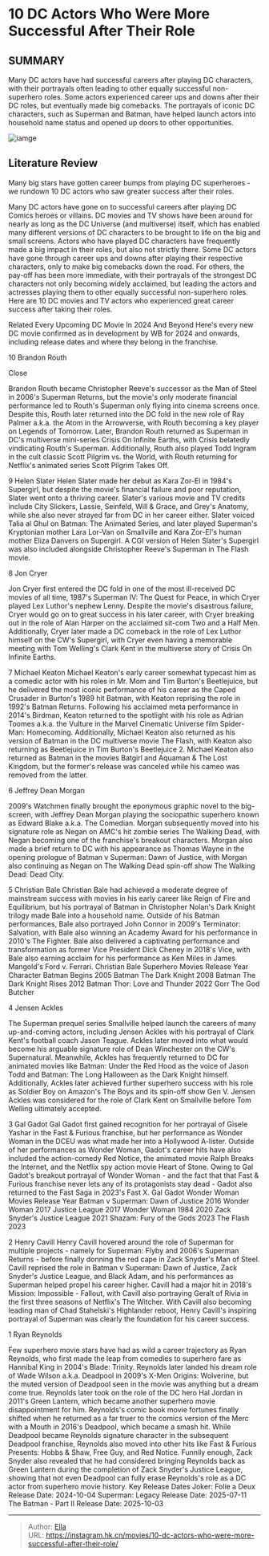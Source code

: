 # 10 DC Actors Who Were More Successful After Their Role


## SUMMARY 


 Many DC actors have had successful careers after playing DC characters, with their portrayals often leading to other equally successful non-superhero roles. 
 Some actors experienced career ups and downs after their DC roles, but eventually made big comebacks. 
 The portrayals of iconic DC characters, such as Superman and Batman, have helped launch actors into household name status and opened up doors to other opportunities. 



![iamge](https://static1.srcdn.com/wordpress/wp-content/uploads/2023/12/ryan-reynolds-brandon-routh-and-jeffrey-dean-morgan-in-dc-movies.jpg)

## Literature Review
Many big stars have gotten career bumps from playing DC superheroes - we rundown 10 DC actors who saw greater success after their roles.




Many DC actors have gone on to successful careers after playing DC Comics heroes or villains. DC movies and TV shows have been around for nearly as long as the DC Universe (and multiverse) itself, which has enabled many different versions of DC characters to be brought to life on the big and small screens. Actors who have played DC characters have frequently made a big impact in their roles, but also not strictly there.
Some DC actors have gone through career ups and downs after playing their respective characters, only to make big comebacks down the road. For others, the pay-off has been more immediate, with their portrayals of the strongest DC characters not only becoming widely acclaimed, but leading the actors and actresses playing them to other equally successful non-superhero roles. Here are 10 DC movies and TV actors who experienced great career success after taking their roles.
            
Related
 Every Upcoming DC Movie In 2024 And Beyond 
Here&#39;s every new DC movie confirmed as in development by WB for 2024 and onwards, including release dates and where they belong in the franchise.













 








 10  Brandon Routh 


Close







Brandon Routh became Christopher Reeve&#39;s successor as the Man of Steel in 2006&#39;s Superman Returns, but the movie&#39;s only moderate financial performance led to Routh&#39;s Superman only flying into cinema screens once. Despite this, Routh later returned into the DC fold in the new role of Ray Palmer a.k.a. the Atom in the Arrowverse, with Routh becoming a key player on Legends of Tomorrow. Later, Brandon Routh returned as Superman in DC&#39;s multiverse mini-series Crisis On Infinite Earths, with Crisis belatedly vindicating Routh&#39;s Superman. Additionally, Routh also played Todd Ingram in the cult classic Scott Pilgrim vs. the World, with Routh returning for Netflix&#39;s animated series Scott Pilgrim Takes Off.





 9  Helen Slater 
Helen Slater made her debut as Kara Zor-El in 1984&#39;s Supergirl, but despite the movie&#39;s financial failure and poor reputation, Slater went onto a thriving career. Slater&#39;s various movie and TV credits include City Slickers, Lassie, Seinfeld, Will &amp; Grace, and Grey&#39;s Anatomy, while she also never strayed far from DC in her career either. Slater voiced Talia al Ghul on Batman: The Animated Series, and later played Superman&#39;s Kryptonian mother Lara Lor-Van on Smallville and Kara Zor-El&#39;s human mother Eliza Danvers on Supergirl.
A CGI version of Helen Slater&#39;s Supergirl was also included alongside Christopher Reeve&#39;s Superman in The Flash movie. 






 8  Jon Cryer 
        

Jon Cryer first entered the DC fold in one of the most ill-received DC movies of all time, 1987&#39;s Superman IV: The Quest for Peace, in which Cryer played Lex Luthor&#39;s nephew Lenny. Despite the movie&#39;s disastrous failure, Cryer would go on to great success in his later career, with Cryer breaking out in the role of Alan Harper on the acclaimed sit-com Two and a Half Men. Additionally, Cryer later made a DC comeback in the role of Lex Luthor himself on the CW&#39;s Supergirl, with Cryer even having a memorable meeting with Tom Welling&#39;s Clark Kent in the multiverse story of Crisis On Infinite Earths.





 7  Michael Keaton 
Michael Keaton&#39;s early career somewhat typecast him as a comedic actor with his roles in Mr. Mom and Tim Burton&#39;s Beetlejuice, but he delivered the most iconic performance of his career as the Caped Crusader in Burton&#39;s 1989 hit Batman, with Keaton reprising the role in 1992&#39;s Batman Returns. Following his acclaimed meta performance in 2014&#39;s Birdman, Keaton returned to the spotlight with his role as Adrian Toomes a.k.a. the Vulture in the Marvel Cinematic Universe film Spider-Man: Homecoming. Additionally, Michael Keaton also returned as his version of Batman in the DC multiverse movie The Flash, with Keaton also returning as Beetlejuice in Tim Burton&#39;s Beetlejuice 2.
Michael Keaton also returned as Batman in the movies Batgirl and Aquaman &amp; The Lost Kingdom, but the former&#39;s release was canceled while his cameo was removed from the latter. 






 6  Jeffrey Dean Morgan 
        

2009&#39;s Watchmen finally brought the eponymous graphic novel to the big-screen, with Jeffrey Dean Morgan playing the sociopathic superhero known as Edward Blake a.k.a. The Comedian. Morgan subsequently moved into his signature role as Negan on AMC&#39;s hit zombie series The Walking Dead, with Negan becoming one of the franchise&#39;s breakout characters. Morgan also made a brief return to DC with his appearance as Thomas Wayne in the opening prologue of Batman v Superman: Dawn of Justice, with Morgan also continuing as Negan on The Walking Dead spin-off show The Walking Dead: Dead City.





 5  Christian Bale 
Christian Bale had achieved a moderate degree of mainstream success with movies in his early career like Reign of Fire and Equilibrium, but his portrayal of Batman in Christopher Nolan&#39;s Dark Knight trilogy made Bale into a household name. Outside of his Batman performances, Bale also portrayed John Connor in 2009&#39;s Terminator: Salvation, with Bale also winning an Academy Award for his performance in 2010&#39;s The Fighter. Bale also delivered a captivating performance and transformation as former Vice President Dick Cheney in 2018&#39;s Vice, with Bale also earning acclaim for his performance as Ken Miles in James Mangold&#39;s Ford v. Ferrari.
  Christian Bale Superhero Movies   Release Year   Character    Batman Begins   2005   Batman    The Dark Knight   2008   Batman    The Dark Knight Rises   2012   Batman    Thor: Love and Thunder   2022   Gorr The God Butcher    





 4  Jensen Ackles 
        

The Superman prequel series Smallville helped launch the careers of many up-and-coming actors, including Jensen Ackles with his portrayal of Clark Kent&#39;s football coach Jason Teague. Ackles later moved into what would become his arguable signature role of Dean Winchester on the CW&#39;s Supernatural. Meanwhile, Ackles has frequently returned to DC for animated movies like Batman: Under the Red Hood as the voice of Jason Todd and Batman: The Long Halloween as the Dark Knight himself. Additionally, Ackles later achieved further superhero success with his role as Soldier Boy on Amazon&#39;s The Boys and its spin-off show Gen V.
Jensen Ackles was considered for the role of Clark Kent on Smallville before Tom Welling ultimately accepted. 






 3  Gal Gadot 
Gal Gadot first gained recognition for her portrayal of Gisele Yashar in the Fast &amp; Furious franchise, but her performance as Wonder Woman in the DCEU was what made her into a Hollywood A-lister. Outside of her performances as Wonder Woman, Gadot&#39;s career hits have also included the action-comedy Red Notice, the animated movie Ralph Breaks the Internet, and the Netflix spy action movie Heart of Stone. Owing to Gal Gadot&#39;s breakout portrayal of Wonder Woman - and the fact that that Fast &amp; Furious franchise never lets any of its protagonists stay dead - Gadot also returned to the Fast Saga in 2023&#39;s Fast X.
  Gal Gadot Wonder Woman Movies   Release Year    Batman v Superman: Dawn of Justice   2016    Wonder Woman   2017    Justice League   2017    Wonder Woman 1984   2020    Zack Snyder&#39;s Justice League   2021    Shazam: Fury of the Gods   2023    The Flash   2023    





 2  Henry Cavill 
Henry Cavill hovered around the role of Superman for multiple projects - namely for Superman: Flyby and 2006&#39;s Superman Returns - before finally donning the red cape in Zack Snyder&#39;s Man of Steel. Cavill reprised the role in Batman v Superman: Dawn of Justice, Zack Snyder&#39;s Justice League, and Black Adam, and his performances as Superman helped propel his career higher. Cavill had a major hit in 2018&#39;s Mission: Impossible - Fallout, with Cavill also portraying Geralt of Rivia in the first three seasons of Netflix&#39;s The Witcher. With Cavill also becoming leading man of Chad Stahelski&#39;s Highlander reboot, Henry Cavill&#39;s inspiring portrayal of Superman was clearly the foundation for his career success.





 1  Ryan Reynolds 
        

Few superhero movie stars have had as wild a career trajectory as Ryan Reynolds, who first made the leap from comedies to superhero fare as Hannibal King in 2004&#39;s Blade: Trinity. Reynolds later landed his dream role of Wade Wilson a.k.a. Deadpool in 2009&#39;s X-Men Origins: Wolverine, but the muted version of Deadpool seen in the movie was anything but a dream come true. Reynolds later took on the role of the DC hero Hal Jordan in 2011&#39;s Green Lantern, which became another superhero movie disappointment for him.
Reynolds&#39;s comic book movie fortunes finally shifted when he returned as a far truer to the comics version of the Merc with a Mouth in 2016&#39;s Deadpool, which became a smash hit. While Deadpool became Reynolds signature character in the subsequent Deadpool franchise, Reynolds also moved into other hits like Fast &amp; Furious Presents: Hobbs &amp; Shaw, Free Guy, and Red Notice. Funnily enough, Zack Snyder also revealed that he had considered bringing Reynolds back as Green Lantern during the completion of Zack Snyder&#39;s Justice League, showing that not even Deadpool can fully erase Reynolds&#39;s role as a DC actor from superhero movie history.
   Key Release Dates             Joker: Folie a Deux Release Date: 2024-10-04                  Superman: Legacy Release Date: 2025-07-11                  The Batman - Part II Release Date: 2025-10-03      

---

> Author: [Ella](https://instagram.hk.cn/)  
> URL: https://instagram.hk.cn/movies/10-dc-actors-who-were-more-successful-after-their-role/  

